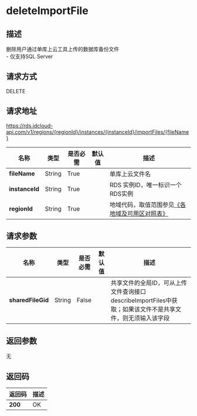 # deleteImportFile


## 描述
删除用户通过单库上云工具上传的数据库备份文件<br>- 仅支持SQL Server

## 请求方式
DELETE

## 请求地址
https://rds.jdcloud-api.com/v1/regions/{regionId}/instances/{instanceId}/importFiles/{fileName}

|名称|类型|是否必需|默认值|描述|
|---|---|---|---|---|
|**fileName**|String|True| |单库上云文件名|
|**instanceId**|String|True| |RDS 实例ID，唯一标识一个RDS实例|
|**regionId**|String|True| |地域代码，取值范围参见[《各地域及可用区对照表》](../Enum-Definitions/Regions-AZ.md)|

## 请求参数
|名称|类型|是否必需|默认值|描述|
|---|---|---|---|---|
|**sharedFileGid**|String|False| |共享文件的全局ID，可从上传文件查询接口describeImportFiles中获取；如果该文件不是共享文件，则无须输入该字段|


## 返回参数
无


## 返回码
|返回码|描述|
|---|---|
|**200**|OK|
